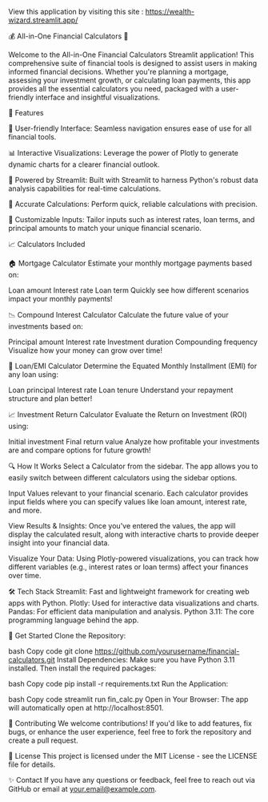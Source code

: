 View this application by visiting this site : https://wealth-wizard.streamlit.app/



💰 All-in-One Financial Calculators 💼

Welcome to the All-in-One Financial Calculators Streamlit application! This comprehensive suite of financial tools is designed to assist users in making informed financial decisions. Whether you're planning a mortgage, assessing your investment growth, or calculating loan payments, this app provides all the essential calculators you need, packaged with a user-friendly interface and insightful visualizations.

🚀 Features

🎯 User-friendly Interface: Seamless navigation ensures ease of use for all financial tools.

📊 Interactive Visualizations: Leverage the power of Plotly to generate dynamic charts for a clearer financial outlook.

🔧 Powered by Streamlit: Built with Streamlit to harness Python's robust data analysis capabilities for real-time calculations.

🧮 Accurate Calculations: Perform quick, reliable calculations with precision.

📝 Customizable Inputs: Tailor inputs such as interest rates, loan terms, and principal amounts to match your unique financial scenario.

📈 Calculators Included

🏠 Mortgage Calculator
Estimate your monthly mortgage payments based on:

Loan amount
Interest rate
Loan term
Quickly see how different scenarios impact your monthly payments!


📉 Compound Interest Calculator
Calculate the future value of your investments based on:

Principal amount
Interest rate
Investment duration
Compounding frequency
Visualize how your money can grow over time!


💸 Loan/EMI Calculator
Determine the Equated Monthly Installment (EMI) for any loan using:

Loan principal
Interest rate
Loan tenure
Understand your repayment structure and plan better!


📈 Investment Return Calculator
Evaluate the Return on Investment (ROI) using:

Initial investment
Final return value
Analyze how profitable your investments are and compare options for future growth!


🔍 How It Works
Select a Calculator from the sidebar.
The app allows you to easily switch between different calculators using the sidebar options.

Input Values relevant to your financial scenario.
Each calculator provides input fields where you can specify values like loan amount, interest rate, and more.

View Results & Insights:
Once you've entered the values, the app will display the calculated result, along with interactive charts to provide deeper insight into your financial data.

Visualize Your Data:
Using Plotly-powered visualizations, you can track how different variables (e.g., interest rates or loan terms) affect your finances over time.

🛠 Tech Stack
Streamlit: Fast and lightweight framework for creating web apps with Python.
Plotly: Used for interactive data visualizations and charts.
Pandas: For efficient data manipulation and analysis.
Python 3.11: The core programming language behind the app.


🌟 Get Started
Clone the Repository:

bash
Copy code
git clone https://github.com/yourusername/financial-calculators.git
Install Dependencies: Make sure you have Python 3.11 installed. Then install the required packages:

bash
Copy code
pip install -r requirements.txt
Run the Application:

bash
Copy code
streamlit run fin_calc.py
Open in Your Browser:
The app will automatically open at http://localhost:8501.


🤝 Contributing
We welcome contributions! If you'd like to add features, fix bugs, or enhance the user experience, feel free to fork the repository and create a pull request.

📝 License
This project is licensed under the MIT License - see the LICENSE file for details.

✨ Contact
If you have any questions or feedback, feel free to reach out via GitHub or email at your.email@example.com.

